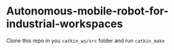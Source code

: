 # Autonomous-mobile-robot-for-industrial-workspaces

Clone this repo in you ``catkin_ws/src`` folder and run  ``catkin_make``
